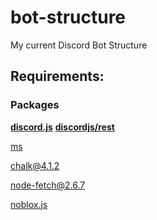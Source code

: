 # bot-structure
My current Discord Bot Structure

## Requirements:

### Packages
**[discord.js](https://www.npmjs.com/package/discord.js)**
**[discordjs/rest](https://www.npmjs.com/package/@discordjs/rest)**

[ms](https://www.npmjs.com/package/ms)

[chalk@4.1.2](https://www.npmjs.com/package/chalk)

[node-fetch@2.6.7](https://www.npmjs.com/package/node-fetch/v/2.6.7)

[noblox.js](https://www.npmjs.com/package/noblox.js)
